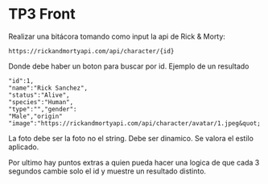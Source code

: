 # TP3 Front

Realizar una bitácora tomando como input la api de Rick & Morty: 
```
https://rickandmortyapi.com/api/character/{id}
```


Donde debe haber un boton para buscar por id. 
Ejemplo de un resultado 
```
"id":1,
"name":"Rick Sanchez",
"status":"Alive",
"species":"Human",
"type":"","gender":
"Male","origin"
"image":"https://rickandmortyapi.com/api/character/avatar/1.jpeg&quot;
```

La foto debe ser la foto no el string. Debe ser dinamico. Se valora el estilo aplicado.

Por ultimo hay puntos extras a quien pueda hacer una logica de que cada 3 segundos cambie solo el id y muestre un resultado distinto.
